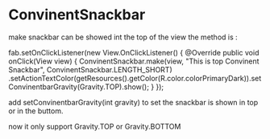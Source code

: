 # ConvinentSnackbar
make snackbar can be showed int the top of the view
the method is :

 fab.setOnClickListener(new View.OnClickListener() {
            @Override
            public void onClick(View view) {
                ConvinentSnackbar.make(view, "This is top Convinent Snackbar", ConvinentSnackbar.LENGTH_SHORT)
                       .setActionTextColor(getResources().getColor(R.color.colorPrimaryDark)).setConvinentbarGravity(Gravity.TOP).show();
            }
        });
        
        
add setConvinentbarGravity(int gravity) to set the snackbar is shown in top or in the buttom.

now it only support Gravity.TOP or Gravity.BOTTOM
